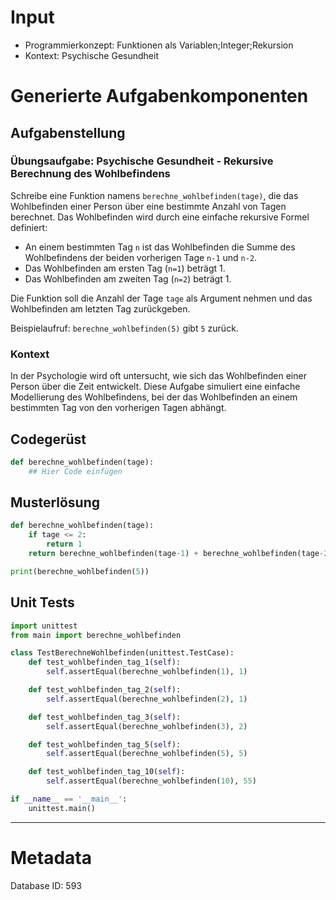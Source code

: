 # Input
- Programmierkonzept: Funktionen als Variablen;Integer;Rekursion
- Kontext: Psychische Gesundheit

# Generierte Aufgabenkomponenten
## Aufgabenstellung
### Übungsaufgabe: Psychische Gesundheit - Rekursive Berechnung des Wohlbefindens

Schreibe eine Funktion namens `berechne_wohlbefinden(tage)`, die das Wohlbefinden einer Person über eine bestimmte Anzahl von Tagen berechnet. Das Wohlbefinden wird durch eine einfache rekursive Formel definiert:

- An einem bestimmten Tag `n` ist das Wohlbefinden die Summe des Wohlbefindens der beiden vorherigen Tage `n-1` und `n-2`.
- Das Wohlbefinden am ersten Tag (`n=1`) beträgt 1.
- Das Wohlbefinden am zweiten Tag (`n=2`) beträgt 1.

Die Funktion soll die Anzahl der Tage `tage` als Argument nehmen und das Wohlbefinden am letzten Tag zurückgeben.

Beispielaufruf: `berechne_wohlbefinden(5)` gibt `5` zurück.

### Kontext

In der Psychologie wird oft untersucht, wie sich das Wohlbefinden einer Person über die Zeit entwickelt. Diese Aufgabe simuliert eine einfache Modellierung des Wohlbefindens, bei der das Wohlbefinden an einem bestimmten Tag von den vorherigen Tagen abhängt.

## Codegerüst
```python
def berechne_wohlbefinden(tage):
    ## Hier Code einfügen
```

## Musterlösung
```python
def berechne_wohlbefinden(tage):
    if tage <= 2:
        return 1
    return berechne_wohlbefinden(tage-1) + berechne_wohlbefinden(tage-2)

print(berechne_wohlbefinden(5))
```

## Unit Tests
```python
import unittest
from main import berechne_wohlbefinden

class TestBerechneWohlbefinden(unittest.TestCase):
    def test_wohlbefinden_tag_1(self):
        self.assertEqual(berechne_wohlbefinden(1), 1)

    def test_wohlbefinden_tag_2(self):
        self.assertEqual(berechne_wohlbefinden(2), 1)

    def test_wohlbefinden_tag_3(self):
        self.assertEqual(berechne_wohlbefinden(3), 2)

    def test_wohlbefinden_tag_5(self):
        self.assertEqual(berechne_wohlbefinden(5), 5)

    def test_wohlbefinden_tag_10(self):
        self.assertEqual(berechne_wohlbefinden(10), 55)

if __name__ == '__main__':
    unittest.main()
```
___
# Metadata
Database ID: 593
